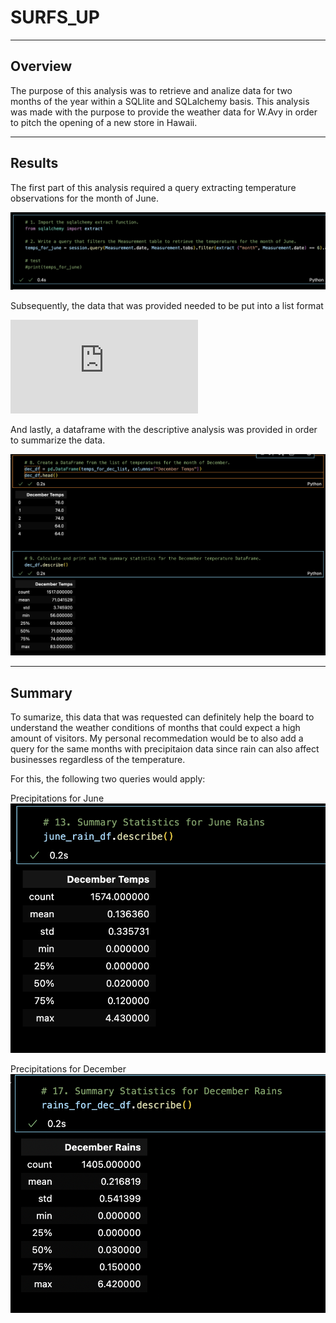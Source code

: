 # SURFS_UP
----
## Overview

The purpose of this analysis was to retrieve and analize data for two months of the year within a SQLlite and SQLalchemy basis. This analysis was made with the purpose to provide the weather data for W.Avy in order to pitch the opening of a new store in Hawaii.

----
## Results

The first part of this analysis required a query extracting temperature observations for the month of June.

![Screenshot](https://github.com/chgallegos/surfs_up/blob/main/resources/main_analysis.png)

Subsequently, the data that was provided needed to be put into a list format

![Screenshot](https://github.com/chgallegos/surfs_up/blob/main/resources/main_analysis_list.pdf)

And lastly, a dataframe with the descriptive analysis was provided in order to summarize the data.

![Screenshot](https://github.com/chgallegos/surfs_up/blob/main/resources/Df_description.png)


----
## Summary 

To sumarize, this data that was requested can definitely help the board to understand the weather conditions of months that could expect a high amount of visitors. My personal recommedation would be to also add a query for the same months with precipitaion data since rain can also affect businesses regardless of the temperature. 

For this, the following two queries would apply: 

Precipitations for June
![Screenshot](https://github.com/chgallegos/surfs_up/blob/main/resources/june_rains.png)

Precipitations for December
![Screenshot](https://github.com/chgallegos/surfs_up/blob/main/resources/december_rains.png)
